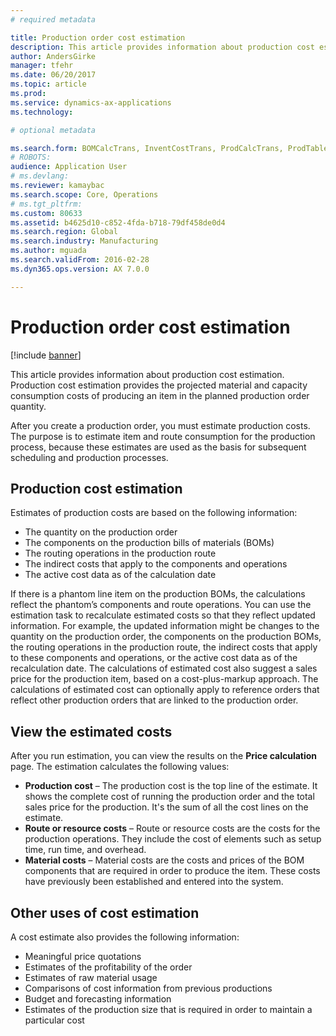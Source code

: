 ```yaml
---
# required metadata

title: Production order cost estimation
description: This article provides information about production cost estimation. Production cost estimation provides the projected material and capacity consumption costs of producing an item in the planned production order quantity. 
author: AndersGirke
manager: tfehr
ms.date: 06/20/2017
ms.topic: article
ms.prod: 
ms.service: dynamics-ax-applications
ms.technology: 

# optional metadata

ms.search.form: BOMCalcTrans, InventCostTrans, ProdCalcTrans, ProdTableJour, ProdTableListPage
# ROBOTS: 
audience: Application User
# ms.devlang: 
ms.reviewer: kamaybac
ms.search.scope: Core, Operations
# ms.tgt_pltfrm: 
ms.custom: 80633
ms.assetid: b4625d10-c852-4fda-b718-79df458de0d4
ms.search.region: Global
ms.search.industry: Manufacturing
ms.author: mguada
ms.search.validFrom: 2016-02-28
ms.dyn365.ops.version: AX 7.0.0

---
```


# Production order cost estimation

[!include [banner](../includes/banner.md)]

This article provides information about production cost estimation. Production cost estimation provides the projected material and capacity consumption costs of producing an item in the planned production order quantity. 

After you create a production order, you must estimate production costs. The purpose is to estimate item and route consumption for the production process, because these estimates are used as the basis for subsequent scheduling and production processes.

## Production cost estimation
Estimates of production costs are based on the following information:

-   The quantity on the production order
-   The components on the production bills of materials (BOMs)
-   The routing operations in the production route
-   The indirect costs that apply to the components and operations
-   The active cost data as of the calculation date

If there is a phantom line item on the production BOMs, the calculations reflect the phantom’s components and route operations. You can use the estimation task to recalculate estimated costs so that they reflect updated information. For example, the updated information might be changes to the quantity on the production order, the components on the production BOMs, the routing operations in the production route, the indirect costs that apply to these components and operations, or the active cost data as of the recalculation date. The calculations of estimated cost also suggest a sales price for the production item, based on a cost-plus-markup approach. The calculations of estimated cost can optionally apply to reference orders that reflect other production orders that are linked to the production order.

## View the estimated costs
After you run estimation, you can view the results on the **Price calculation** page. The estimation calculates the following values:

-   **Production cost** – The production cost is the top line of the estimate. It shows the complete cost of running the production order and the total sales price for the production. It's the sum of all the cost lines on the estimate.
-   **Route or resource costs** – Route or resource costs are the costs for the production operations. They include the cost of elements such as setup time, run time, and overhead.
-   **Material costs** – Material costs are the costs and prices of the BOM components that are required in order to produce the item. These costs have previously been established and entered into the system.

## Other uses of cost estimation
A cost estimate also provides the following information:

-   Meaningful price quotations
-   Estimates of the profitability of the order
-   Estimates of raw material usage
-   Comparisons of cost information from previous productions
-   Budget and forecasting information
-   Estimates of the production size that is required in order to maintain a particular cost




